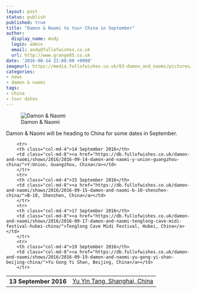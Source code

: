 ```yaml
---
layout: post
status: publish
published: true
title: "Damon & Naomi to tour China in September"
author:
  display_name: Andy
  login: admin
  email: andy@fullofwishes.co.uk
  url: http://www.grange85.co.uk
date: '2016-08-14 21:00:00 +0000'
imageurl: https://media.fullofwishes.co.uk/03-damon_and_naomi/pictures/dandn-2015.jpg
categories:
- news
- damon & naomi
tags:
- china
- tour dates
---
```

<figure class="caption aligncenter"><img src="https://media.fullofwishes.co.uk/03-damon_and_naomi/pictures/dandn-2015.jpg" alt="Damon & Naomi" /><figcaption class="caption-text">Damon & Naomi</figcaption></figure>
<p class="lead">Damon & Naomi will be heading to China for some dates in September.</p>

<table class="table table-striped">
        <tbody><tr>
        <th class="col-md-4">13 September 2016</th>
        <td class="col-md-8"><a href="https://db.fullofwishes.co.uk/damon-and-naomi/shows/2016/2016-09-13-damon-and-naomi-yu-yin-tang-shanghai-china/">Yu Yin Tang, Shanghai, China</a></td>
        </tr>

        <tr>
        <th class="col-md-4">14 September 2016</th>
        <td class="col-md-8"><a href="https://db.fullofwishes.co.uk/damon-and-naomi/shows/2016/2016-09-14-damon-and-naomi-y-union-guangzhou-china/">Y:Union, Guangzhou, China</a></td>
        </tr>
        <tr>
        <th class="col-md-4">15 September 2016</th>
        <td class="col-md-8"><a href="https://db.fullofwishes.co.uk/damon-and-naomi/shows/2016/2016-09-15-damon-and-naomi-b-10-shenzhen-china/">B-10, Shenzhen, China</a></td>
        </tr>
        <tr>
        <th class="col-md-4">17 September 2016</th>
        <td class="col-md-8"><a href="https://db.fullofwishes.co.uk/damon-and-naomi/shows/2016/2016-09-17-damon-and-naomi-tenglong-cave-midi-festival-hubei-china/">Tenglong Cave Midi Festival, Hubei, China</a></td>
        </tr>
        <tr>
        <th class="col-md-4">19 September 2016</th>
        <td class="col-md-8"><a href="https://db.fullofwishes.co.uk/damon-and-naomi/shows/2016/2016-09-19-damon-and-naomi-yu-gong-yi-shan-beijing-china/">Yu Gong Yi Shan, Beijing, China</a></td>
        </tr>
</tbody></table>

